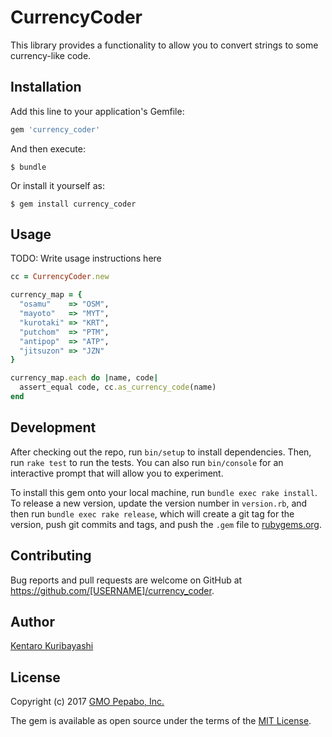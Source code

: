 # CurrencyCoder

This library provides a functionality to allow you to convert strings to some currency-like code.

## Installation

Add this line to your application's Gemfile:

```ruby
gem 'currency_coder'
```

And then execute:

    $ bundle

Or install it yourself as:

    $ gem install currency_coder

## Usage

TODO: Write usage instructions here

```ruby
cc = CurrencyCoder.new

currency_map = {
  "osamu"    => "OSM",
  "mayoto"   => "MYT",
  "kurotaki" => "KRT",
  "putchom"  => "PTM",
  "antipop"  => "ATP",
  "jitsuzon" => "JZN"
}

currency_map.each do |name, code|
  assert_equal code, cc.as_currency_code(name)
end
```

## Development

After checking out the repo, run `bin/setup` to install dependencies. Then, run `rake test` to run the tests. You can also run `bin/console` for an interactive prompt that will allow you to experiment.

To install this gem onto your local machine, run `bundle exec rake install`. To release a new version, update the version number in `version.rb`, and then run `bundle exec rake release`, which will create a git tag for the version, push git commits and tags, and push the `.gem` file to [rubygems.org](https://rubygems.org).

## Contributing

Bug reports and pull requests are welcome on GitHub at https://github.com/[USERNAME]/currency_coder.

## Author

[Kentaro Kuribayashi](https://kentarok.org/)

## License

Copyright (c) 2017 [GMO Pepabo, Inc.](https://pepabo.com/)

The gem is available as open source under the terms of the [MIT License](http://opensource.org/licenses/MIT).
